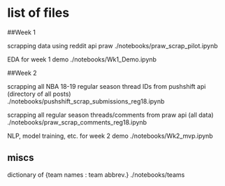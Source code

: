 # list of files

##Week 1

scrapping data using reddit api praw
./notebooks/praw_scrap_pilot.ipynb

EDA for week 1 demo
./notebooks/Wk1_Demo.ipynb

##Week 2

scrapping all NBA 18-19 regular season thread IDs from pushshift api (directory of all posts)
./notebooks/pushshift_scrap_submissions_reg18.ipynb

scrapping all regular season threads/comments from praw api (all data)
./notebooks/praw_scrap_comments_reg18.ipynb

NLP, model training, etc. for week 2 demo
./notebooks/Wk2_mvp.ipynb

## miscs

dictionary of {team names : team abbrev.}
./notebooks/teams